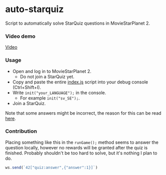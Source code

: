 # auto-starquiz
Script to automatically solve StarQuiz questions in MovieStarPlanet 2. 

### Video demo
[Video](https://youtu.be/2A0kKcAAZNs)

### Usage
- Open and log in to MovieStarPlanet 2.
  - Do not join a StarQuiz yet.
- Copy and paste the entire [index.js](https://github.com/LiterallyFabian/auto-starquiz/blob/master/index.js) script into your debug console (Ctrl+Shift+I).
- Write `init("your_LANGUAGE");` in the console.
  - For example `init("sv_SE");`.
- Join a StarQuiz.

Note that some answers might be incorrect, the reason for this can be read [here](https://github.com/LiterallyFabian/StarQuizSolver#problems).

### Contribution
Placing something like this in the `runGame();` method seems to answer the question locally, however no rewards will be granted after the quiz is finished. Probably shouldn't be too hard to solve, but it's nothing I plan to do. 
```js
ws.send(`42["quiz:answer",{"answer":1}]`)
```
